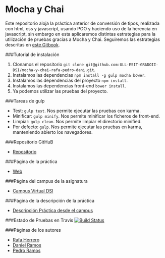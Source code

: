 # Mocha y Chai

Este repositorio aloja la práctica anterior de conversión de tipos, realizada con html, css y javascript, usando POO y haciendo uso de la herencia en javascript, sin embargo en esta aplicaremos distintas estrategias para la utilización de pruebas gracias a Mocha y Chai.
Seguiremos las estrategias descritas en [este Gitbook](https://casianorodriguezleon.gitbooks.io/pl1516/content/mochachaisinon.html).  

###Tutorial de instalación 
1. Clonamos el repositorio `git clone git@github.com:ULL-ESIT-GRADOII-DSI/mocha-y-chai-rafa-pedro-dani.git`.  
2. Instalamos las dependencias `npm install -g gulp mocha bower`.  
3. Instalamos las dependencias del proyecto `npm install`.  
4. Instalamos las dependencias front-end `bower install`.  
5. Ya podemos utilizar las pruebas del proyecto.  

###Tareas de gulp
* Test: `gulp test`. Nos permite ejecutar las pruebas con karma.
* Minificar: `gulp minify`. Nos permite minificar los ficheros de front-end.
* Limpiar: `gulp clean`. Nos permite limpiar el directorio minified.
* Por defecto: `gulp`. Nos permite ejecutar las pruebas en karma, manteniendo abierto los navegadores.

###Repositorio GitHuB

* [Repositorio](https://github.com/ULL-ESIT-GRADOII-DSI/mocha-y-chai-rafa-pedro-dani)

###Página de la práctica

* [Web](http://ull-esit-gradoii-dsi.github.io/mocha-y-chai-rafa-pedro-dani/test.html)

###Página del campus de la asignatura
* [Campus Virtual DSI](https://campusvirtual.ull.es/1516/course/view.php?id=144)

###Página de la descripción de la práctica
* [Descripción Práctica desde el campus](https://campusvirtual.ull.es/1516/mod/page/view.php?id=182938)

###Estado de Pruebas en Travis
  [![Build Status](https://travis-ci.org/ULL-ESIT-GRADOII-DSI/karma-y-travis-rafa-pedro-dani_2.svg?branch=dev)](https://travis-ci.org/ULL-ESIT-GRADOII-DSI/karma-y-travis-rafa-pedro-dani_2)

###Páginas de los autores

* [Rafa Herrero](http://rafaherrero.github.io/)
* [Daniel Ramos](http://danielramosacosta.github.io/#/)
* [Pedro Ramos](http://alu0100505078.github.io/)
